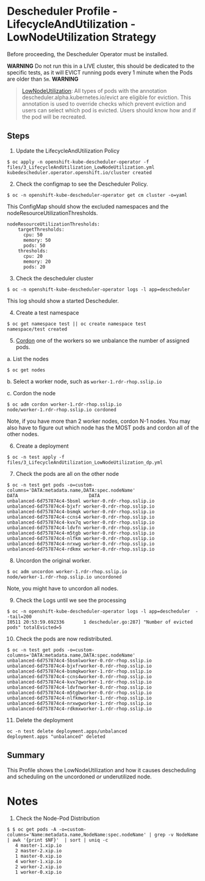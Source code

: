 # Descheduler Profile - LifecycleAndUtilization - LowNodeUtilization Strategy

Before proceeding, the Descheduler Operator must be installed.

**WARNING**
Do not run this in a LIVE cluster, this should be dedicated to the specific tests, as it will EVICT running pods every 1 minute when the Pods are older than `5m`.
**WARNING**

> [LowNodeUtilization](https://github.com/kubernetes-sigs/descheduler/tree/master#lownodeutilization): All types of pods with the annotation descheduler.alpha.kubernetes.io/evict are eligible for eviction. This annotation is used to override checks which prevent eviction and users can select which pod is evicted. Users should know how and if the pod will be recreated.

## Steps 

1. Update the LifecycleAndUtilization Policy

```
$ oc apply -n openshift-kube-descheduler-operator -f files/3_LifecycleAndUtilization_LowNodeUtilization.yml
kubedescheduler.operator.openshift.io/cluster created
```

2. Check the configmap to see the Descheduler Policy. 

```
$ oc -n openshift-kube-descheduler-operator get cm cluster -o=yaml
```

This ConfigMap should show the excluded namespaces and the nodeResourceUtilizationThresholds.

```
nodeResourceUtilizationThresholds:
    targetThresholds:
      cpu: 50
      memory: 50
      pods: 50
    thresholds:
      cpu: 20
      memory: 20
      pods: 20
```

3. Check the descheduler cluster 

```
$ oc -n openshift-kube-descheduler-operator logs -l app=descheduler 
```

This log should show a started Descheduler.

4. Create a test namespace

```
$ oc get namespace test || oc create namespace test
namespace/test created
```

5. [Cordon](https://docs.openshift.com/container-platform/4.11/nodes/nodes/nodes-nodes-working.html) one of the workers so we unbalance the number of assigned pods. 

a. List the nodes

```
$ oc get nodes
```

b. Select a worker node, such as `worker-1.rdr-rhop.sslip.io` 

c. Cordon the node

```
$ oc adm cordon worker-1.rdr-rhop.sslip.io
node/worker-1.rdr-rhop.sslip.io cordoned
```

Note, if you have more than 2 worker nodes, cordon N-1 nodes.
You may also have to figure out which node has the MOST pods and cordon all of the other nodes.

6. Create a deployment

```
$ oc -n test apply -f files/3_LifecycleAndUtilization_LowNodeUtilization_dp.yml
```

7. Check the pods are all on the other node 

```
$ oc -n test get pods -o=custom-columns='DATA:metadata.name,DATA:spec.nodeName'
DATA                          DATA
unbalanced-6d757874c4-5bsml worker-0.rdr-rhop.sslip.io
unbalanced-6d757874c4-bjxfr worker-0.rdr-rhop.sslip.io
unbalanced-6d757874c4-bsmqk worker-0.rdr-rhop.sslip.io
unbalanced-6d757874c4-ccns4 worker-0.rdr-rhop.sslip.io
unbalanced-6d757874c4-kvx7q worker-0.rdr-rhop.sslip.io
unbalanced-6d757874c4-ldvfn worker-0.rdr-rhop.sslip.io
unbalanced-6d757874c4-m5tgb worker-0.rdr-rhop.sslip.io
unbalanced-6d757874c4-nlfkm worker-0.rdr-rhop.sslip.io
unbalanced-6d757874c4-nrxwg worker-0.rdr-rhop.sslip.io
unbalanced-6d757874c4-rdkmx worker-0.rdr-rhop.sslip.io
```

8. Uncordon the original worker.

```
$ oc adm uncordon worker-1.rdr-rhop.sslip.io              
node/worker-1.rdr-rhop.sslip.io uncordoned
```

Note, you might have to uncordon all nodes.

9. Check the Logs until we see the processing

```
$ oc -n openshift-kube-descheduler-operator logs -l app=descheduler  --tail=200
I0511 20:53:59.692336       1 descheduler.go:287] "Number of evicted pods" totalEvicted=5
```

10. Check the pods are now redistributed. 

```
$ oc -n test get pods -o=custom-columns='DATA:metadata.name,DATA:spec.nodeName'
unbalanced-6d757874c4-5bsmlworker-0.rdr-rhop.sslip.io
unbalanced-6d757874c4-bjxfrworker-0.rdr-rhop.sslip.io
unbalanced-6d757874c4-bsmqkworker-1.rdr-rhop.sslip.io
unbalanced-6d757874c4-ccns4worker-0.rdr-rhop.sslip.io
unbalanced-6d757874c4-kvx7qworker-1.rdr-rhop.sslip.io
unbalanced-6d757874c4-ldvfnworker-0.rdr-rhop.sslip.io
unbalanced-6d757874c4-m5tgbworker-0.rdr-rhop.sslip.io
unbalanced-6d757874c4-nlfkmworker-1.rdr-rhop.sslip.io
unbalanced-6d757874c4-nrxwgworker-1.rdr-rhop.sslip.io
unbalanced-6d757874c4-rdkmxworker-1.rdr-rhop.sslip.io
```

11. Delete the deployment

```
oc -n test delete deployment.apps/unbalanced
deployment.apps "unbalanced" deleted
```

## Summary

This Profile shows the LowNodeUtilization and how it causes descheduling and scheduling on the uncordoned *or* underutilized node.

# Notes

1. Check the Node-Pod Distribution

```
$ $ oc get pods -A -o=custom-columns='Name:metadata.name,NodeName:spec.nodeName' | grep -v NodeName | awk '{print $NF}'  | sort | uniq -c
   4 master-1.xip.io
   2 master-2.xip.io
   1 master-0.xip.io
   4 worker-1.xip.io
   2 worker-2.xip.io
   1 worker-0.xip.io
```